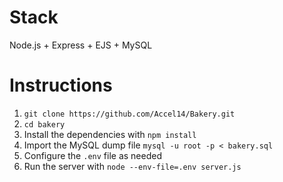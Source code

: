 # Stack
Node.js + Express + EJS + MySQL

# Instructions
1. ```git clone https://github.com/Accel14/Bakery.git```
2. ```cd bakery```
3. Install the dependencies with ```npm install```
4. Import the MySQL dump file ```mysql -u root -p < bakery.sql```
5. Configure the ```.env``` file as needed
6. Run the server with ```node --env-file=.env server.js```
